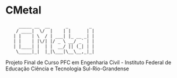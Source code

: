# CMetal

         _____ __  __      _        _ 
        / ____|  \/  |    | |      | |
       | |    | \  / | ___| |_ __ _| |
       | |    | |\/| |/ _ \ __/ _` | |
       | |____| |  | |  __/ || (_| | |
        \_____|_|  |_|\___|\__\__,_|_|
                                
                                
     
Projeto Final de Curso PFC em Engenharia Civil - Instituto Federal de Educação Ciência e Tecnologia Sul-Rio-Grandense
